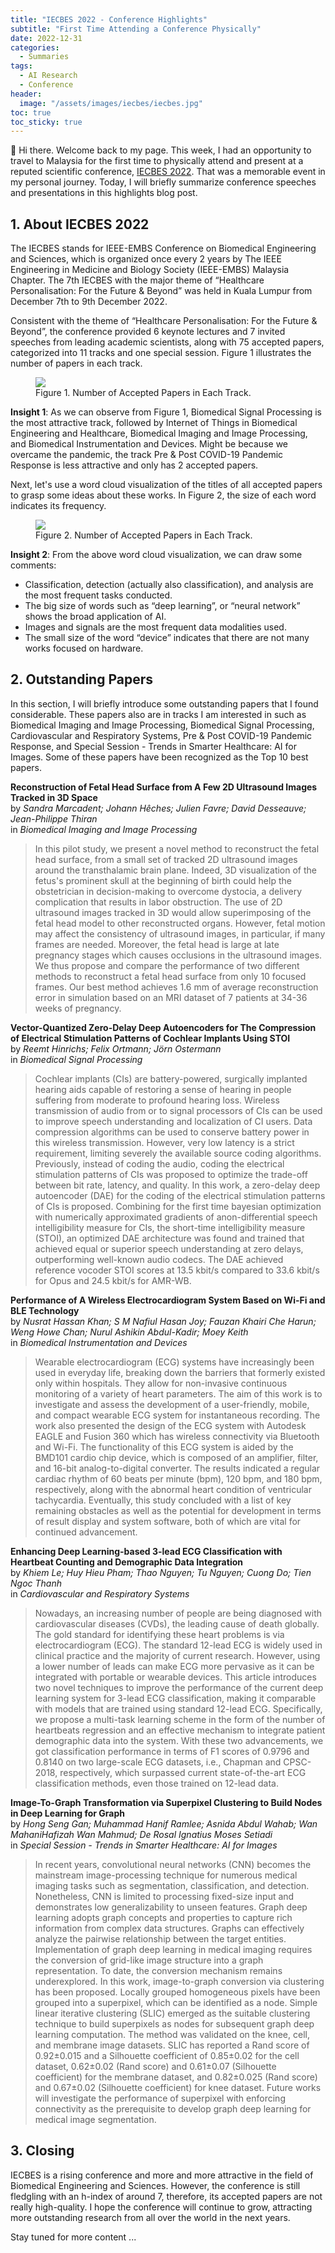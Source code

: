 ```yaml
---
title: "IECBES 2022 - Conference Highlights"
subtitle: "First Time Attending a Conference Physically"
date: 2022-12-31
categories: 
  - Summaries
tags: 
  - AI Research
  - Conference
header: 
  image: "/assets/images/iecbes/iecbes.jpg"
toc: true
toc_sticky: true
---
```


👋 Hi there. Welcome back to my page. This week, I had an opportunity to travel to Malaysia for the first time to physically attend and present at a reputed scientific conference, [IECBES 2022](https://www.iecbes.org/). That was a memorable event in my personal journey. Today, I will briefly summarize conference speeches and presentations in this highlights blog post. 

## 1. About IECBES 2022
The IECBES stands for IEEE-EMBS Conference on Biomedical Engineering and Sciences, which is organized once every 2 years by The IEEE Engineering in Medicine and Biology Society (IEEE-EMBS) Malaysia Chapter. The 7th IECBES with the major theme of “Healthcare Personalisation: For the Future & Beyond” was held in Kuala Lumpur from December 7th to 9th December 2022. 

Consistent with the theme of “Healthcare Personalisation: For the Future & Beyond”, the conference provided 6 keynote lectures and 7 invited speeches from leading academic scientists, along with 75 accepted papers, categorized into 11 tracks and one special session. Figure 1 illustrates the number of papers in each track. 

<figure class="align-center">
  <img src="{{ site.url }}{{ site.baseurl }}/assets/images/iecbes/numbers.jpg">
  <figcaption>Figure 1. Number of Accepted Papers in Each Track. </figcaption>
</figure>

**Insight 1**: As we can observe from Figure 1, Biomedical Signal Processing is the most attractive track, followed by Internet of Things in Biomedical Engineering and Healthcare, Biomedical Imaging and Image Processing, and Biomedical Instrumentation and Devices. Might be because we overcame the pandemic, the track Pre & Post COVID-19 Pandemic Response is less attractive and only has 2 accepted papers. 

Next, let's use a word cloud visualization of the titles of all accepted papers to grasp some ideas about these works. In Figure 2, the size of each word indicates its frequency. 

<figure class="align-center">
  <img src="{{ site.url }}{{ site.baseurl }}/assets/images/iecbes/word-cloud.png">
  <figcaption>Figure 2. Number of Accepted Papers in Each Track. </figcaption>
</figure>

**Insight 2**: From the above word cloud visualization, we can draw some comments: 
* Classification, detection (actually also classification), and analysis are the most frequent tasks conducted. 
* The big size of words such as “deep learning”, or “neural network” shows the broad application of AI. 
* Images and signals are the most frequent data modalities used. 
* The small size of the word “device” indicates that there are not many works focused on hardware. 

## 2. Outstanding Papers
In this section, I will briefly introduce some outstanding papers that I found considerable. These papers also are in tracks I am interested in such as Biomedical Imaging and Image Processing, Biomedical Signal Processing, Cardiovascular and Respiratory Systems, Pre & Post COVID-19 Pandemic Response, and Special Session - Trends in Smarter Healthcare: AI for Images. Some of these papers have been recognized as the Top 10 best papers. 

**Reconstruction of Fetal Head Surface from A Few 2D Ultrasound Images Tracked in 3D Space**<br>
by *Sandra Marcadent; Johann Hêches; Julien Favre; David Desseauve; Jean-Philippe Thiran*<br>
in *Biomedical Imaging and Image Processing*<br>
> In this pilot study, we present a novel method to reconstruct the fetal head surface, from a small set of tracked 2D ultrasound images around the transthalamic brain plane. Indeed, 3D visualization of the fetus's prominent skull at the beginning of birth could help the obstetrician in decision-making to overcome dystocia, a delivery complication that results in labor obstruction. The use of 2D ultrasound images tracked in 3D would allow superimposing of the fetal head model to other reconstructed organs. However, fetal motion may affect the consistency of ultrasound images, in particular, if many frames are needed. Moreover, the fetal head is large at late pregnancy stages which causes occlusions in the ultrasound images. We thus propose and compare the performance of two different methods to reconstruct a fetal head surface from only 10 focused frames. Our best method achieves 1.6 mm of average reconstruction error in simulation based on an MRI dataset of 7 patients at 34-36 weeks of pregnancy. 

**Vector-Quantized Zero-Delay Deep Autoencoders for The Compression of Electrical Stimulation Patterns of Cochlear Implants Using STOI**<br>
by *Reemt Hinrichs; Felix Ortmann; Jörn Ostermann*<br>
in *Biomedical Signal Processing*<br>
> Cochlear implants (CIs) are battery-powered, surgically implanted hearing aids capable of restoring a sense of hearing in people suffering from moderate to profound hearing loss. Wireless transmission of audio from or to signal processors of CIs can be used to improve speech understanding and localization of CI users. Data compression algorithms can be used to conserve battery power in this wireless transmission. However, very low latency is a strict requirement, limiting severely the available source coding algorithms. Previously, instead of coding the audio, coding the electrical stimulation patterns of CIs was proposed to optimize the trade-off between bit rate, latency, and quality. In this work, a zero-delay deep autoencoder (DAE) for the coding of the electrical stimulation patterns of CIs is proposed. Combining for the first time bayesian optimization with numerically approximated gradients of anon-differential speech intelligibility measure for CIs, the short-time intelligibility measure (STOI), an optimized DAE architecture was found and trained that achieved equal or superior speech understanding at zero delays, outperforming well-known audio codecs. The DAE achieved reference vocoder STOI scores at 13.5 kbit/s compared to 33.6 kbit/s for Opus and 24.5 kbit/s for AMR-WB. 

**Performance of A Wireless Electrocardiogram System Based on Wi-Fi and BLE Technology**<br>
by *Nusrat Hassan Khan; S M Nafiul Hasan Joy; Fauzan Khairi Che Harun; Weng Howe Chan; Nurul Ashikin Abdul-Kadir; Moey Keith*<br>
in *Biomedical Instrumentation and Devices*<br>
> Wearable electrocardiogram (ECG) systems have increasingly been used in everyday life, breaking down the barriers that formerly existed only within hospitals. They allow for non-invasive continuous monitoring of a variety of heart parameters. The aim of this work is to investigate and assess the development of a user-friendly, mobile, and compact wearable ECG system for instantaneous recording. The work also presented the design of the ECG system with Autodesk EAGLE and Fusion 360 which has wireless connectivity via Bluetooth and Wi-Fi. The functionality of this ECG system is aided by the BMD101 cardio chip device, which is composed of an amplifier, filter, and 16-bit analog-to-digital converter. The results indicated a regular cardiac rhythm of 60 beats per minute (bpm), 120 bpm, and 180 bpm, respectively, along with the abnormal heart condition of ventricular tachycardia. Eventually, this study concluded with a list of key remaining obstacles as well as the potential for development in terms of result display and system software, both of which are vital for continued advancement. 

**Enhancing Deep Learning-based 3-lead ECG Classification with Heartbeat Counting and Demographic Data Integration**<br>
by *Khiem Le; Huy Hieu Pham; Thao Nguyen; Tu Nguyen; Cuong Do; Tien Ngoc Thanh*<br>
in *Cardiovascular and Respiratory Systems*<br>
> Nowadays, an increasing number of people are being diagnosed with cardiovascular diseases (CVDs), the leading cause of death globally. The gold standard for identifying these heart problems is via electrocardiogram (ECG). The standard 12-lead ECG is widely used in clinical practice and the majority of current research. However, using a lower number of leads can make ECG more pervasive as it can be integrated with portable or wearable devices. This article introduces two novel techniques to improve the performance of the current deep learning system for 3-lead ECG classification, making it comparable with models that are trained using standard 12-lead ECG. Specifically, we propose a multi-task learning scheme in the form of the number of heartbeats regression and an effective mechanism to integrate patient demographic data into the system. With these two advancements, we got classification performance in terms of F1 scores of 0.9796 and 0.8140 on two large-scale ECG datasets, i.e., Chapman and CPSC-2018, respectively, which surpassed current state-of-the-art ECG classification methods, even those trained on 12-lead data. 

**Image-To-Graph Transformation via Superpixel Clustering to Build Nodes in Deep Learning for Graph**<br>
by *Hong Seng Gan; Muhammad Hanif Ramlee; Asnida Abdul Wahab; Wan MahaniHafizah Wan Mahmud; De Rosal Ignatius Moses Setiadi*<br>
in *Special Session - Trends in Smarter Healthcare: AI for Images*<br>
> In recent years, convolutional neural networks (CNN) becomes the mainstream image-processing technique for numerous medical imaging tasks such as segmentation, classification, and detection. Nonetheless, CNN is limited to processing fixed-size input and demonstrates low generalizability to unseen features. Graph deep learning adopts graph concepts and properties to capture rich information from complex data structures. Graphs can effectively analyze the pairwise relationship between the target entities. Implementation of graph deep learning in medical imaging requires the conversion of grid-like image structure into a graph representation. To date, the conversion mechanism remains underexplored. In this work, image-to-graph conversion via clustering has been proposed. Locally grouped homogeneous pixels have been grouped into a superpixel, which can be identified as a node. Simple linear iterative clustering (SLIC) emerged as the suitable clustering technique to build superpixels as nodes for subsequent graph deep learning computation. The method was validated on the knee, cell, and membrane image datasets. SLIC has reported a Rand score of 0.92±0.015 and a Silhouette coefficient of 0.85±0.02 for the cell dataset, 0.62±0.02 (Rand score) and 0.61±0.07 (Silhouette coefficient) for the membrane dataset, and 0.82±0.025 (Rand score) and 0.67±0.02 (Silhouette coefficient) for knee dataset. Future works will investigate the performance of superpixel with enforcing connectivity as the prerequisite to develop graph deep learning for medical image segmentation. 

## 3. Closing
IECBES is a rising conference and more and more attractive in the field of Biomedical Engineering and Sciences. However, the conference is still fledgling with an h-index of around 7, therefore, its accepted papers are not really high-quality. I hope the conference will continue to grow, attracting more outstanding research from all over the world in the next years. 

Stay tuned for more content ...